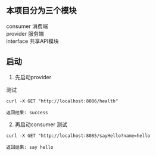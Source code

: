 ## 本项目分为三个模块
consumer 消费端  
provider 服务端   
interface 共享API模块

## 启动
1. 先启动provider  

测试
```
curl -X GET "http://localhost:8086/health"

返回结果: success
```
2. 再启动consumer
测试
```
curl -X GET "http://localhost:8085/sayHello?name=hello

返回结果: say hello
```